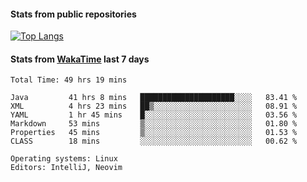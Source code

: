 #### Stats from public repositories

[![Top Langs](https://github-readme-stats.vercel.app/api/top-langs/?username=hyoghurt&layout=compact&exclude_repo=multiserver,docker_compose&langs_count=6)](https://github.com/anuraghazra/github-readme-stats)

#### Stats from [WakaTime](https://wakatime.com/@hyoghurt) last 7 days
<!--START_SECTION:waka-->

```text
Total Time: 49 hrs 19 mins

Java         41 hrs 8 mins   █████████████████████░░░░   83.41 %
XML          4 hrs 23 mins   ██▒░░░░░░░░░░░░░░░░░░░░░░   08.91 %
YAML         1 hr 45 mins    █░░░░░░░░░░░░░░░░░░░░░░░░   03.56 %
Markdown     53 mins         ▒░░░░░░░░░░░░░░░░░░░░░░░░   01.80 %
Properties   45 mins         ▒░░░░░░░░░░░░░░░░░░░░░░░░   01.53 %
CLASS        18 mins         ░░░░░░░░░░░░░░░░░░░░░░░░░   00.62 %

Operating systems: Linux
Editors: IntelliJ, Neovim
```

<!--END_SECTION:waka-->
